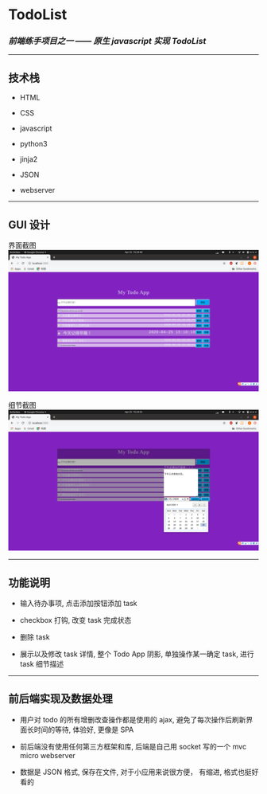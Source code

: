 #   **TodoList**

### *前端练手项目之一 —— 原生 javascript 实现 TodoList*

---

##  **技术栈**

-   HTML

-   CSS

-   javascript

-   python3

-   jinja2

-   JSON

-   webserver

***

##  **GUI 设计**

界面截图
![index](https://github.com/realRichard/TodoList/blob/master/pictures/1.png "index")

细节截图
![detail](https://github.com/realRichard/TodoList/blob/master/pictures/2.png "detail")

---

##  **功能说明**

-   输入待办事项, 点击添加按钮添加 task 

-   checkbox 打钩, 改变 task 完成状态 

-   删除 task

-   展示以及修改 task 详情, 整个 Todo App 阴影, 单独操作某一确定 task, 进行 task 细节描述

---

##  **前后端实现及数据处理**

-   用户对 todo 的所有增删改查操作都是使用的 ajax, 避免了每次操作后刷新界面长时间的等待, 体验好, 更像是 SPA

-   前后端没有使用任何第三方框架和库, 后端是自己用 socket 写的一个 mvc micro webserver

-   数据是 JSON 格式, 保存在文件, 对于小应用来说很方便， 有缩进, 格式也挺好看的
